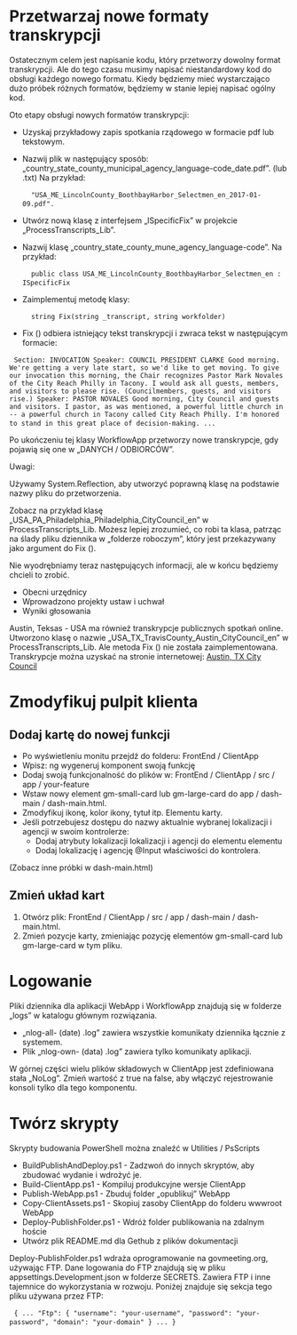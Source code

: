 <!-- Do not edit this file. It was translated by Google. -->
<h1> Przetwarzaj nowe formaty transkrypcji </h1>
<p> Ostatecznym celem jest napisanie kodu, który przetworzy dowolny format transkrypcji. Ale do tego czasu musimy napisać niestandardowy kod do obsługi każdego nowego formatu. Kiedy będziemy mieć wystarczająco dużo próbek różnych formatów, będziemy w stanie lepiej napisać ogólny kod. </p>

<p> Oto etapy obsługi nowych formatów transkrypcji: </p>

<ul>
<li>
<p> Uzyskaj przykładowy zapis spotkania rządowego w formacie pdf lub tekstowym. </p>
</li>
<li>
<p> Nazwij plik w następujący sposób: „country_state_county_municipal_agency_language-code_date.pdf”. (lub .txt) Na przykład: </p>
<pre> <code> "USA_ME_LincolnCounty_BoothbayHarbor_Selectmen_en_2017-01-09.pdf".</code> </pre></li>
<li>
<p> Utwórz nową klasę z interfejsem „ISpecificFix” w projekcie „ProcessTranscripts_Lib”. </p>
</li>
<li>
<p> Nazwij klasę „country_state_county_mune_agency_language-code”. Na przykład: </p>
<pre> <code> public class USA_ME_LincolnCounty_BoothbayHarbor_Selectmen_en : ISpecificFix</code> </pre></li>
<li>
<p> Zaimplementuj metodę klasy: </p>
<pre> <code> string Fix(string _transcript, string workfolder)</code> </pre></li>
<li>
<p> Fix () odbiera istniejący tekst transkrypcji i zwraca tekst w następującym formacie: </p>
</li>
</ul><pre> <code>Section: INVOCATION Speaker: COUNCIL PRESIDENT CLARKE Good morning. We&#39;re getting a very late start, so we&#39;d like to get moving. To give our invocation this morning, the Chair recognizes Pastor Mark Novales of the City Reach Philly in Tacony. I would ask all guests, members, and visitors to please rise. (Councilmembers, guests, and visitors rise.) Speaker: PASTOR NOVALES Good morning, City Council and guests and visitors. I pastor, as was mentioned, a powerful little church in -- a powerful church in Tacony called City Reach Philly. I&#39;m honored to stand in this great place of decision-making. ...</code> </pre>
<p> Po ukończeniu tej klasy WorkflowApp przetworzy nowe transkrypcje, gdy pojawią się one w „DANYCH / ODBIORCÓW”. </p>

<p> Uwagi: </p>

<p> Używamy System.Reflection, aby utworzyć poprawną klasę na podstawie nazwy pliku do przetworzenia. </p>

<p> Zobacz na przykład klasę „USA_PA_Philadelphia_Philadelphia_CityCouncil_en” w ProcessTranscripts_Lib. Możesz lepiej zrozumieć, co robi ta klasa, patrząc na ślady pliku dziennika w „folderze roboczym”, który jest przekazywany jako argument do Fix (). </p>

<p> Nie wyodrębniamy teraz następujących informacji, ale w końcu będziemy chcieli to zrobić. </p>

<ul>
<li> Obecni urzędnicy </li>
<li> Wprowadzono projekty ustaw i uchwał </li>
<li> Wyniki głosowania </li>
</ul>
<p> Austin, Teksas - USA ma również transkrypcje publicznych spotkań online. Utworzono klasę o nazwie „USA_TX_TravisCounty_Austin_CityCouncil_en” w ProcessTranscripts_Lib. Ale metoda Fix () nie została zaimplementowana. Transkrypcje można uzyskać na stronie internetowej: <a href="https://www.austintexas.gov/department/city-council/council/council_meeting_info_center.htm">Austin, TX City Council</a> </p>
<h1> Zmodyfikuj pulpit klienta </h1><h2> Dodaj kartę do nowej funkcji </h2>
<ul>
<li> Po wyświetleniu monitu przejdź do folderu: FrontEnd / ClientApp </li>
<li> Wpisz: ng wygeneruj komponent swoją funkcję </li>
<li> Dodaj swoją funkcjonalność do plików w: FrontEnd / ClientApp / src / app / your-feature </li>
<li> Wstaw nowy element gm-small-card lub gm-large-card do app / dash-main / dash-main.html. </li>
<li> Zmodyfikuj ikonę, kolor ikony, tytuł itp. Elementu karty. </li>
<li> Jeśli potrzebujesz dostępu do nazwy aktualnie wybranej lokalizacji i agencji w swoim kontrolerze: 
<ul>
<li> Dodaj atrybuty lokalizacji lokalizacji i agencji do elementu elementu </li>
<li> Dodaj lokalizację i agencję @Input właściwości do kontrolera. </li>
</ul></li>
</ul>
<p> (Zobacz inne próbki w dash-main.html) </p>
<h2> Zmień układ kart </h2><ol>
<li> Otwórz plik: FrontEnd / ClientApp / src / app / dash-main / dash-main.html. </li>
<li> Zmień pozycje karty, zmieniając pozycję elementów gm-small-card lub gm-large-card w tym pliku. </li></ol><h1> Logowanie </h1>
<p> Pliki dziennika dla aplikacji WebApp i WorkflowApp znajdują się w folderze „logs” w katalogu głównym rozwiązania. </p>

<ul>
<li> „nlog-all- (date) .log” zawiera wszystkie komunikaty dziennika łącznie z systemem. </li>
<li> Plik „nlog-own- (data) .log” zawiera tylko komunikaty aplikacji. </li>
</ul>
<p> W górnej części wielu plików składowych w ClientApp jest zdefiniowana stała „NoLog”. Zmień wartość z true na false, aby włączyć rejestrowanie konsoli tylko dla tego komponentu. </p>
<h1> Twórz skrypty </h1>
<p> Skrypty budowania PowerShell można znaleźć w Utilities / PsScripts </p>

<ul>
<li> BuildPublishAndDeploy.ps1 - Zadzwoń do innych skryptów, aby zbudować wydanie i wdrożyć je. </li>
<li> Build-ClientApp.ps1 - Kompiluj produkcyjne wersje ClientApp </li>
<li> Publish-WebApp.ps1 - Zbuduj folder „opublikuj” WebApp </li>
<li> Copy-ClientAssets.ps1 - Skopiuj zasoby ClientApp do folderu wwwroot WebApp </li>
<li> Deploy-PublishFolder.ps1 - Wdróż folder publikowania na zdalnym hoście </li>
<li> Utwórz plik README.md dla Gethub z plików dokumentacji </li>
</ul>
<p> Deploy-PublishFolder.ps1 wdraża oprogramowanie na govmeeting.org, używając FTP. Dane logowania do FTP znajdują się w pliku appsettings.Development.json w folderze SECRETS. Zawiera FTP i inne tajemnice do wykorzystania w rozwoju. Poniżej znajduje się sekcja tego pliku używana przez FTP: </p>
<pre> <code>{ ... "Ftp": { "username": "your-username", "password": "your-password", "domain": "your-domain" } ... }</code> </pre>
